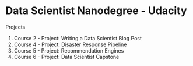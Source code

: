# Data Scientist Nanodegree - Udacity

Projects
1. Course 2 - Project: Writing a Data Scientist Blog Post
2. Course 4 - Project: Disaster Response Pipeline
3. Course 5 - Project: Recommendation Engines
4. Course 6 - Project: Data Scientist Capstone
